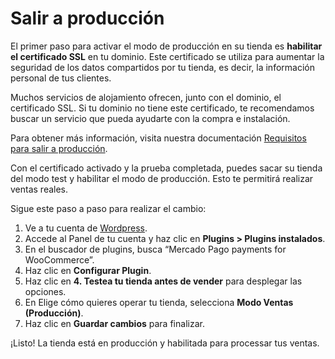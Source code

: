 # Salir a producción

El primer paso para activar el modo de producción en su tienda es **habilitar el certificado SSL** en tu dominio. Este certificado se utiliza para aumentar la seguridad de los datos compartidos por tu tienda, es decir, la información personal de tus clientes.

Muchos servicios de alojamiento ofrecen, junto con el dominio, el certificado SSL. Si tu dominio no tiene este certificado, te recomendamos buscar un servicio que pueda ayudarte con la compra e instalación.

Para obtener más información, visita nuestra documentación [Requisitos para salir a producción](/developers/es/docs/woocommerce/additional-content/goto-production).

Con el certificado activado y la prueba completada, puedes sacar su tienda del modo test y habilitar el modo de producción. Esto te permitirá realizar ventas reales.

Sigue este paso a paso para realizar el cambio:

1. Ve a tu cuenta de [Wordpress](https://wordpress.com/).
2. Accede al Panel de tu cuenta y haz clic en **Plugins > Plugins instalados**.
3. En el buscador de plugins, busca “Mercado Pago payments for WooCommerce”.
4. Haz clic en **Configurar Plugin**.
5. Haz clic en **4. Testea tu tienda antes de vender** para desplegar las opciones.
6. En Elige cómo quieres operar tu tienda, selecciona **Modo Ventas (Producción)**.
7. Haz clic en **Guardar cambios** para finalizar.

¡Listo! La tienda está en producción y habilitada para processar tus ventas.
